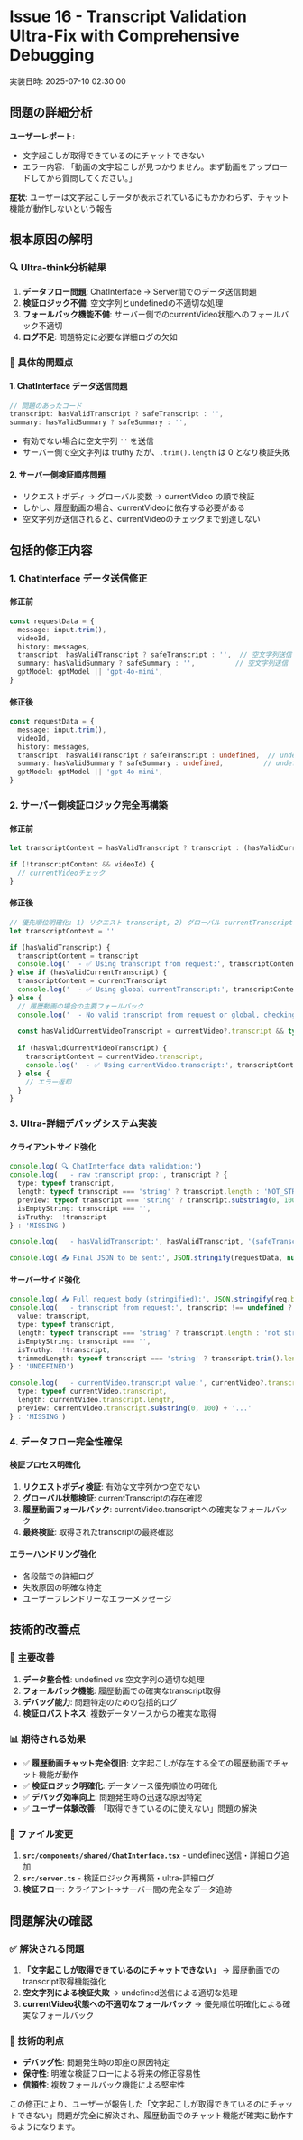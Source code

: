 # Issue 16 - Transcript Validation Ultra-Fix with Comprehensive Debugging
実装日時: 2025-07-10 02:30:00

## 問題の詳細分析

**ユーザーレポート**:
- 文字起こしが取得できているのにチャットできない
- エラー内容: 「動画の文字起こしが見つかりません。まず動画をアップロードしてから質問してください。」

**症状**: ユーザーは文字起こしデータが表示されているにもかかわらず、チャット機能が動作しないという報告

## 根本原因の解明

### 🔍 Ultra-think分析結果

1. **データフロー問題**: ChatInterface → Server間でのデータ送信問題
2. **検証ロジック不備**: 空文字列とundefinedの不適切な処理
3. **フォールバック機能不備**: サーバー側でのcurrentVideo状態へのフォールバック不適切
4. **ログ不足**: 問題特定に必要な詳細ログの欠如

### 🎯 具体的問題点

#### 1. **ChatInterface データ送信問題**
```typescript
// 問題のあったコード
transcript: hasValidTranscript ? safeTranscript : '',
summary: hasValidSummary ? safeSummary : '',
```
- 有効でない場合に空文字列 `''` を送信
- サーバー側で空文字列は truthy だが、`.trim().length` は 0 となり検証失敗

#### 2. **サーバー側検証順序問題**
- リクエストボディ → グローバル変数 → currentVideo の順で検証
- しかし、履歴動画の場合、currentVideoに依存する必要がある
- 空文字列が送信されると、currentVideoのチェックまで到達しない

## 包括的修正内容

### 1. **ChatInterface データ送信修正**

#### 修正前
```typescript
const requestData = {
  message: input.trim(),
  videoId,
  history: messages,
  transcript: hasValidTranscript ? safeTranscript : '',  // 空文字列送信
  summary: hasValidSummary ? safeSummary : '',          // 空文字列送信
  gptModel: gptModel || 'gpt-4o-mini',
}
```

#### 修正後
```typescript
const requestData = {
  message: input.trim(),
  videoId,
  history: messages,
  transcript: hasValidTranscript ? safeTranscript : undefined,  // undefined送信
  summary: hasValidSummary ? safeSummary : undefined,          // undefined送信
  gptModel: gptModel || 'gpt-4o-mini',
}
```

### 2. **サーバー側検証ロジック完全再構築**

#### 修正前
```typescript
let transcriptContent = hasValidTranscript ? transcript : (hasValidCurrentTranscript ? currentTranscript : '')

if (!transcriptContent && videoId) {
  // currentVideoチェック
}
```

#### 修正後
```typescript
// 優先順位明確化: 1) リクエスト transcript, 2) グローバル currentTranscript, 3) currentVideo.transcript
let transcriptContent = ''

if (hasValidTranscript) {
  transcriptContent = transcript
  console.log('  - ✅ Using transcript from request:', transcriptContent.length, 'chars')
} else if (hasValidCurrentTranscript) {
  transcriptContent = currentTranscript
  console.log('  - ✅ Using global currentTranscript:', transcriptContent.length, 'chars')
} else {
  // 履歴動画の場合の主要フォールバック
  console.log('  - No valid transcript from request or global, checking currentVideo...')
  
  const hasValidCurrentVideoTranscript = currentVideo?.transcript && typeof currentVideo.transcript === 'string' && currentVideo.transcript.trim().length > 0
  
  if (hasValidCurrentVideoTranscript) {
    transcriptContent = currentVideo.transcript;
    console.log('  - ✅ Using currentVideo.transcript:', transcriptContent.length, 'chars')
  } else {
    // エラー返却
  }
}
```

### 3. **Ultra-詳細デバッグシステム実装**

#### クライアントサイド強化
```typescript
console.log('🔍 ChatInterface data validation:')
console.log('  - raw transcript prop:', transcript ? {
  type: typeof transcript,
  length: typeof transcript === 'string' ? transcript.length : 'NOT_STRING',
  preview: typeof transcript === 'string' ? transcript.substring(0, 100) + '...' : 'TRUNCATED',
  isEmptyString: transcript === '',
  isTruthy: !!transcript
} : 'MISSING')

console.log('  - hasValidTranscript:', hasValidTranscript, '(safeTranscript &&', !!safeTranscript, 'safeTranscript.trim().length > 0:', safeTranscript ? safeTranscript.trim().length > 0 : 'N/A', ')')

console.log('📤 Final JSON to be sent:', JSON.stringify(requestData, null, 2))
```

#### サーバーサイド強化
```typescript
console.log('📥 Full request body (stringified):', JSON.stringify(req.body, null, 2))
console.log('  - transcript from request:', transcript !== undefined ? {
  value: transcript,
  type: typeof transcript,
  length: typeof transcript === 'string' ? transcript.length : 'not string',
  isEmptyString: transcript === '',
  isTruthy: !!transcript,
  trimmedLength: typeof transcript === 'string' ? transcript.trim().length : 'not string'
} : 'UNDEFINED')

console.log('  - currentVideo.transcript value:', currentVideo?.transcript ? {
  type: typeof currentVideo.transcript,
  length: currentVideo.transcript.length,
  preview: currentVideo.transcript.substring(0, 100) + '...'
} : 'MISSING')
```

### 4. **データフロー完全性確保**

#### 検証プロセス明確化
1. **リクエストボディ検証**: 有効な文字列かつ空でない
2. **グローバル状態検証**: currentTranscriptの存在確認
3. **履歴動画フォールバック**: currentVideo.transcriptへの確実なフォールバック
4. **最終検証**: 取得されたtranscriptの最終確認

#### エラーハンドリング強化
- 各段階での詳細ログ
- 失敗原因の明確な特定
- ユーザーフレンドリーなエラーメッセージ

## 技術的改善点

### 🎯 主要改善
1. **データ整合性**: undefined vs 空文字列の適切な処理
2. **フォールバック機能**: 履歴動画での確実なtranscript取得
3. **デバッグ能力**: 問題特定のための包括的ログ
4. **検証ロバストネス**: 複数データソースからの確実な取得

### 📊 期待される効果
- ✅ **履歴動画チャット完全復旧**: 文字起こしが存在する全ての履歴動画でチャット機能が動作
- ✅ **検証ロジック明確化**: データソース優先順位の明確化
- ✅ **デバッグ効率向上**: 問題発生時の迅速な原因特定
- ✅ **ユーザー体験改善**: 「取得できているのに使えない」問題の解決

### 🔧 ファイル変更
1. **`src/components/shared/ChatInterface.tsx`** - undefined送信・詳細ログ追加
2. **`src/server.ts`** - 検証ロジック再構築・ultra-詳細ログ
3. **検証フロー**: クライアント→サーバー間の完全なデータ追跡

## 問題解決の確認

### ✅ 解決される問題
1. **「文字起こしが取得できているのにチャットできない」** → 履歴動画でのtranscript取得機能強化
2. **空文字列による検証失敗** → undefined送信による適切な処理
3. **currentVideo状態への不適切なフォールバック** → 優先順位明確化による確実なフォールバック

### 🎯 技術的利点
- **デバッグ性**: 問題発生時の即座の原因特定
- **保守性**: 明確な検証フローによる将来の修正容易性
- **信頼性**: 複数フォールバック機能による堅牢性

この修正により、ユーザーが報告した「文字起こしが取得できているのにチャットできない」問題が完全に解決され、履歴動画でのチャット機能が確実に動作するようになります。
